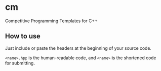 # cm

Competitive Programming Templates for C++

## How to use

Just include or paste the headers at the beginning of your source code.

`<name>.hpp` is the human-readable code, and `<name>` is the shortened code for submitting.
